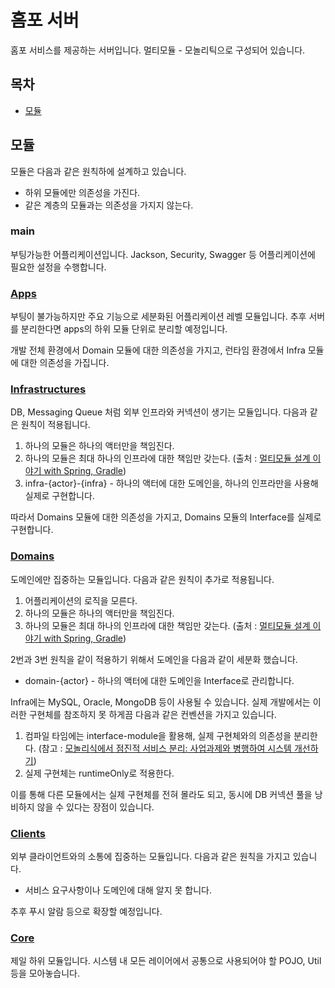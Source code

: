 # 홈포 서버
홈포 서비스를 제공하는 서버입니다. 멀티모듈 - 모놀리틱으로 구성되어 있습니다. 

## 목차
- [모듈](#모듈)

## 모듈
모듈은 다음과 같은 원칙하에 설계하고 있습니다.

+ 하위 모듈에만 의존성을 가진다.
+ 같은 계층의 모듈과는 의존성을 가지지 않는다.

### main
부팅가능한 어플리케이션입니다. Jackson, Security, Swagger 등 어플리케이션에 필요한 설정을 수행합니다.

### [Apps](apps/README.md)
부팅이 불가능하지만 주요 기능으로 세분화된 어플리케이션 레벨 모듈입니다. 추후 서버를 분리한다면 apps의 하위 모듈 단위로 분리할 예정입니다.

개발 전체 환경에서 Domain 모듈에 대한 의존성을 가지고, 런타임 환경에서 Infra 모듈에 대한 의존성을 가집니다.

### [Infrastructures](infrastructures/README.md)
DB, Messaging Queue 처럼 외부 인프라와 커넥션이 생기는 모듈입니다. 다음과 같은 원칙이 적용됩니다.

1. 하나의 모듈은 하나의 액터만을 책임진다.
2. 하나의 모듈은 최대 하나의 인프라에 대한 책임만 갖는다. (출처 : <a href="https://techblog.woowahan.com/2637/">멀티모듈 설계 이야기 with Spring, Gradle</a>)
3. infra-{actor}-{infra} - 하나의 액터에 대한 도메인을, 하나의 인프라만을 사용해 실제로 구현합니다.

따라서 Domains 모듈에 대한 의존성을 가지고, Domains 모듈의 Interface를 실제로 구현합니다.

### [Domains](domains/README.md)
도메인에만 집중하는 모듈입니다. 다음과 같은 원칙이 추가로 적용됩니다.

1. 어플리케이션의 로직을 모른다. 
2. 하나의 모듈은 하나의 액터만을 책임진다. 
3. 하나의 모듈은 최대 하나의 인프라에 대한 책임만 갖는다. (출처 : <a href="https://techblog.woowahan.com/2637/">멀티모듈 설계 이야기 with Spring, Gradle</a>)

2번과 3번 원칙을 같이 적용하기 위해서 도메인을 다음과 같이 세분화 했습니다.

+ domain-{actor} - 하나의 액터에 대한 도메인을 Interface로 관리합니다.

Infra에는 MySQL, Oracle, MongoDB 등이 사용될 수 있습니다. 실제 개발에서는 이러한 구현체를 참조하지 못 하게끔 다음과 같은 컨벤션을 가지고 있습니다.

1. 컴파일 타임에는 interface-module을 활용해, 실제 구현체와의 의존성을 분리한다. (참고 : <a href="https://www.youtube.com/watch?v=nuRcbCfW-YM&list=PLgXGHBqgT2TundZ81MAVHPzeYOTeII69j&index=7">모놀리식에서 점진적 서비스 분리: 사업과제와 병행하여 시스템 개선하기</a>)
2. 실제 구현체는 runtimeOnly로 적용한다.

이를 통해 다른 모듈에서는 실제 구현체를 전혀 몰라도 되고, 동시에 DB 커넥션 풀을 낭비하지 않을 수 있다는 장점이 있습니다.

### [Clients](clients/README.md)
외부 클라이언트와의 소통에 집중하는 모듈입니다. 다음과 같은 원칙을 가지고 있습니다.

+ 서비스 요구사항이나 도메인에 대해 알지 못 합니다.

추후 푸시 알람 등으로 확장할 예정입니다.

### [Core](core/README.md)
제일 하위 모듈입니다. 시스템 내 모든 레이어에서 공통으로 사용되어야 할 POJO, Util 등을 모아놓습니다.